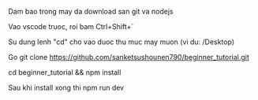 Dam bao trong may da download san git va nodejs

Vao vscode truoc, roi bam Ctrl+Shift+`

Su dung lenh "cd" cho vao duoc thu muc may muon (vi du: /Desktop)

Go git clone https://github.com/sanketsushounen790/beginner_tutorial.git

cd beginner_tutorial && npm install

Sau khi install xong thi npm run dev

